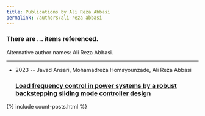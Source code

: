 ```yaml
---
title: Publications by Ali Reza Abbasi
permalink: /authors/ali-reza-abbasi
---
```


<h3 id="number-posts">There are ... items referenced.</h3>
<p id='info-authors'>Alternative author names: Ali Reza Abbasi.</p>
<hr />
<ul class="post-list">
<li><span class='post-meta'>2023 -- Javad Ansari, Mohamadreza Homayounzade, Ali Reza Abbasi</span><h3><a class='post-link' href="{{ site.baseurl }}/load-frequency-control-in-power-systems-by-a-robust-backstepping-sliding-mode-controller-design">Load frequency control in power systems by a robust backstepping sliding mode controller design</a></h3></li>

</ul>
{% include count-posts.html %}
